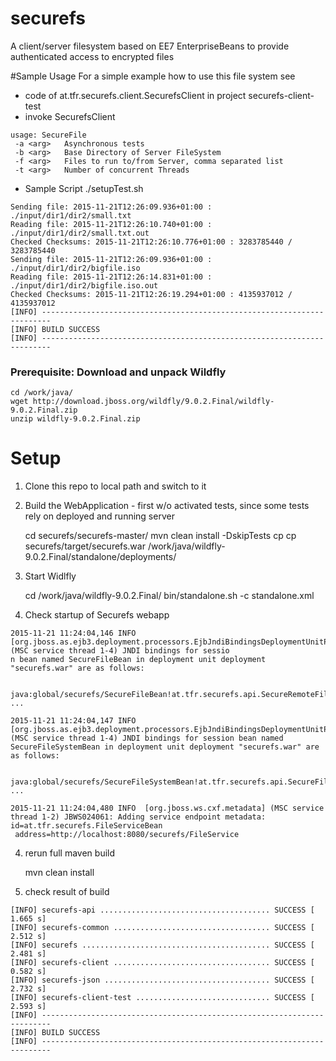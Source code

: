 # securefs
A client/server filesystem based on EE7 EnterpriseBeans to provide authenticated access to encrypted files 

#Sample Usage
For a simple example how to use this file system see 
* code of at.tfr.securefs.client.SecurefsClient in project securefs-client-test
* invoke SecurefsClient 
```
usage: SecureFile
 -a <arg>   Asynchronous tests
 -b <arg>   Base Directory of Server FileSystem
 -f <arg>   Files to run to/from Server, comma separated list
 -t <arg>   Number of concurrent Threads

```
* Sample Script ./setupTest.sh
```
Sending file: 2015-11-21T12:26:09.936+01:00 : ./input/dir1/dir2/small.txt
Reading file: 2015-11-21T12:26:10.740+01:00 : ./input/dir1/dir2/small.txt.out
Checked Checksums: 2015-11-21T12:26:10.776+01:00 : 3283785440 / 3283785440
Sending file: 2015-11-21T12:26:09.936+01:00 : ./input/dir1/dir2/bigfile.iso
Reading file: 2015-11-21T12:26:14.831+01:00 : ./input/dir1/dir2/bigfile.iso.out
Checked Checksums: 2015-11-21T12:26:19.294+01:00 : 4135937012 / 4135937012
[INFO] ------------------------------------------------------------------------
[INFO] BUILD SUCCESS
[INFO] ------------------------------------------------------------------------
``` 

### Prerequisite: Download and unpack Wildfly

    cd /work/java/
    wget http://download.jboss.org/wildfly/9.0.2.Final/wildfly-9.0.2.Final.zip 
    unzip wildfly-9.0.2.Final.zip

Setup
=====

1. Clone this repo to local path and switch to it

2. Build the WebApplication - first w/o activated tests, since some tests rely on deployed and running server

    cd securefs/securefs-master/
    mvn clean install -DskipTests
    cp cp securefs/target/securefs.war /work/java/wildfly-9.0.2.Final/standalone/deployments/

3. Start Widlfly

    cd /work/java/wildfly-9.0.2.Final/
    bin/standalone.sh -c standalone.xml

  1. Check startup of Securefs webapp

```
2015-11-21 11:24:04,146 INFO  [org.jboss.as.ejb3.deployment.processors.EjbJndiBindingsDeploymentUnitProcessor] (MSC service thread 1-4) JNDI bindings for sessio
n bean named SecureFileBean in deployment unit deployment "securefs.war" are as follows:

        java:global/securefs/SecureFileBean!at.tfr.securefs.api.SecureRemoteFile
...

2015-11-21 11:24:04,147 INFO  [org.jboss.as.ejb3.deployment.processors.EjbJndiBindingsDeploymentUnitProcessor] (MSC service thread 1-4) JNDI bindings for session bean named SecureFileSystemBean in deployment unit deployment "securefs.war" are as follows:

        java:global/securefs/SecureFileSystemBean!at.tfr.securefs.api.SecureFileSystemItf
...

2015-11-21 11:24:04,480 INFO  [org.jboss.ws.cxf.metadata] (MSC service thread 1-2) JBWS024061: Adding service endpoint metadata: id=at.tfr.securefs.FileServiceBean
 address=http://localhost:8080/securefs/FileService
```

4. rerun full maven build

   mvn clean install

  1. check result of build

```
[INFO] securefs-api ...................................... SUCCESS [  1.665 s]
[INFO] securefs-common ................................... SUCCESS [  2.512 s]
[INFO] securefs .......................................... SUCCESS [  2.481 s]
[INFO] securefs-client ................................... SUCCESS [  0.582 s]
[INFO] securefs-json ..................................... SUCCESS [  2.732 s]
[INFO] securefs-client-test .............................. SUCCESS [  2.593 s]
[INFO] ------------------------------------------------------------------------
[INFO] BUILD SUCCESS
[INFO] ------------------------------------------------------------------------
```
